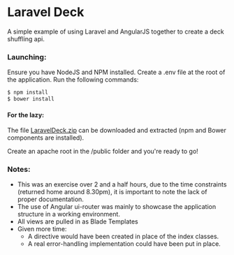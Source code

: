 # Laravel Deck

A simple example of using Laravel and AngularJS together to create a deck shuffling api.

### Launching:
Ensure you have NodeJS and NPM installed.
Create a .env file at the root of the application.
Run the following commands:
```sh
$ npm install
$ bower install
```

#### For the lazy:
The file [LaravelDeck.zip](https://github.com/Inlustra/LaravelDeck/blob/master/LaravelDeck.zip?raw=true "LaravelDeck.zip") can be downloaded and extracted (npm and Bower components are installed).

Create an apache root in the /public folder and you're ready to go!
### Notes:
* This was an exercise over 2 and a half hours, due to the time constraints (returned home around 8.30pm), it is important to note the lack of proper documentation. 
* The use of Angular ui-router was mainly to showcase the application structure in a working environment.
* All views are pulled in as Blade Templates
* Given more time: 
  * A directive would have been created in place of the index classes.
  * A real error-handling implementation could have been put in place.


